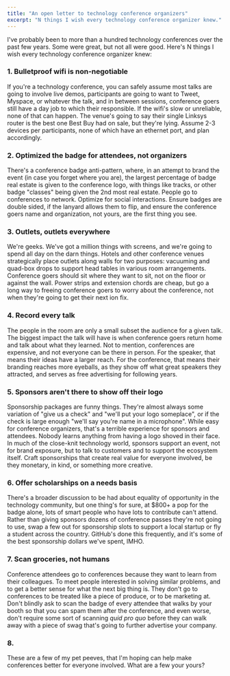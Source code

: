 ```yaml
---
title: "An open letter to technology conference organizers"
excerpt: "N things I wish every technology conference organizer knew."
---
```


I've probably been to more than a hundred technology conferences over the past few years. Some were great, but not all were good. Here's N things I wish every technology conference organizer knew:

### 1. Bulletproof wifi is non-negotiable

If you're a technology conference, you can safely assume most talks are going to involve live demos, participants are going to want to Tweet, Myspace, or whatever the talk, and in between sessions, conference goers still have a day job to which their responsible. If the wifi's slow or unreliable, none of that can happen. The venue's going to say their single Linksys router is the best one Best Buy had on sale, but they're lying. Assume 2-3 devices per participants, none of which have an ethernet port, and plan accordingly.

### 2. Optimized the badge for attendees, not organizers

There's a conference badge anti-pattern, where, in an attempt to brand the event (in case you forget where you are), the largest percentage of badge real estate is given to the conference logo, with things like tracks, or other badge "classes" being given the 2nd most real estate. People go to conferences to network. Optimize for social interactions. Ensure badges are double sided, if the lanyard allows them to flip, and ensure the conference goers name and organization, not yours, are the first thing you see.

### 3. Outlets, outlets everywhere

We're geeks. We've got a million things with screens, and we're going to spend all day on the darn things. Hotels and other conference venues strategically place outlets along walls for two purposes: vacuuming and quad-box drops to support head tables in various room arrangements. Conference goers should sit where they want to sit, not on the floor or against the wall. Power strips and extension chords are cheap, but go a long way to freeing conference goers to worry about the conference, not when they're going to get their next ion fix.

### 4. Record every talk

The people in the room are only a small subset the audience for a given talk. The biggest impact the talk will have is when conference goers return home and talk about what they learned. Not to mention, conferences are expensive, and not everyone can be there in person. For the speaker, that means their ideas have a larger reach. For the conference, that means their branding reaches more eyeballs, as they show off what great speakers they attracted, and serves as free advertising for following years.

### 5. Sponsors aren't there to show off their logo

Sponsorship packages are funny things. They're almost always some variation of "give us a check" and "we'll put your logo someplace", or if the check is large enough "we'll say you're name in a microphone". While easy for conference organizers, that's a terrible experience for sponsors and attendees. Nobody learns anything from having a logo shoved in their face. In much of the close-knit technology world, sponsors support an event, not for brand exposure, but to talk to customers and to support the ecosystem itself. Craft sponsorships that create real value for everyone involved, be they monetary, in kind, or something more creative.

### 6. Offer scholarships on a needs basis

There's a broader discussion to be had about equality of opportunity in the technology community, but one thing's for sure, at $800+ a pop for the badge alone, lots of smart people who have lots to contribute can't attend. Rather than giving sponsors dozens of conference passes they're not going to use, swap a few out for sponsorship slots to support a local startup or fly a student across the country. GitHub's done this frequently, and it's some of the best sponsorship dollars we've spent, IMHO.

### 7. Scan groceries, not humans

Conference attendees go to conferences because they want to learn from their colleagues. To meet people interested in solving similar problems, and to get a better sense for what the next big thing is. They don't go to conferences to be treated like a piece of produce, or to be marketing at. Don't blindly ask to scan the badge of every attendee that walks by your booth so that you can spam them after the conference, and even worse, don't require some sort of scanning *quid pro quo* before they can walk away with a piece of swag that's going to further advertise your company.

### 8.

These are a few of my pet peeves, that I'm hoping can help make conferences better for everyone involved. What are a few your yours?
